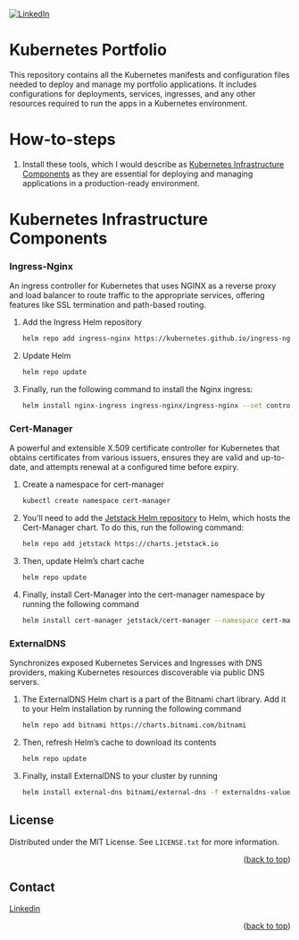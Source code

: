 <a id="readme-top"></a>

[![LinkedIn][linkedin-shield]][linkedin-url]

# Kubernetes Portfolio

This repository contains all the Kubernetes manifests and configuration files needed to deploy and manage my portfolio applications. It includes configurations for deployments, services, ingresses, and any other resources required to run the apps in a Kubernetes environment.

# How-to-steps

1. Install these tools, which I would describe as [Kubernetes Infrastructure Components](#kubernetes-infrastructure-components) as they are essential for deploying and managing applications in a production-ready environment.

# Kubernetes Infrastructure Components

### Ingress-Nginx

An ingress controller for Kubernetes that uses NGINX as a reverse proxy and load balancer to route traffic to the appropriate services, offering features like SSL termination and path-based routing.

1. Add the Ingress Helm repository
   ```sh
   helm repo add ingress-nginx https://kubernetes.github.io/ingress-nginx
   ```
2. Update Helm
   ```sh
   helm repo update
   ```
3. Finally, run the following command to install the Nginx ingress:
   ```sh
   helm install nginx-ingress ingress-nginx/ingress-nginx --set controller.publishService.enabled=true
   ```
### Cert-Manager

A powerful and extensible X.509 certificate controller for Kubernetes that obtains certificates from various issuers, ensures they are valid and up-to-date, and attempts renewal at a configured time before expiry.

1. Create a namespace for cert-manager
   ```sh
   kubectl create namespace cert-manager
   ```
2. You’ll need to add the [Jetstack Helm repository](https://artifacthub.io/packages/helm/cert-manager/cert-manager) to Helm, which hosts the Cert-Manager chart. To do this, run the following command:
   ```sh
   helm repo add jetstack https://charts.jetstack.io
   ```
3. Then, update Helm’s chart cache
   ```sh
   helm repo update
   ```
4. Finally, install Cert-Manager into the cert-manager namespace by running the following command
   ```sh
   helm install cert-manager jetstack/cert-manager --namespace cert-manager --version v1.10.1 --set installCRDs=true
   ```
### ExternalDNS

Synchronizes exposed Kubernetes Services and Ingresses with DNS providers, making Kubernetes resources discoverable via public DNS servers.

1. The ExternalDNS Helm chart is a part of the Bitnami chart library. Add it to your Helm installation by running the following command
   ```sh
   helm repo add bitnami https://charts.bitnami.com/bitnami
   ```
2. Then, refresh Helm’s cache to download its contents
   ```sh
   helm repo update
   ```
3. Finally, install ExternalDNS to your cluster by running
   ```sh
   helm install external-dns bitnami/external-dns -f externaldns-values.yaml
   ```


<!-- LICENSE -->
## License

Distributed under the MIT License. See `LICENSE.txt` for more information.

<p align="right">(<a href="#readme-top">back to top</a>)</p>



<!-- CONTACT -->
## Contact

[Linkedin]([Linkedin](https://www.linkedin.com/in/d3v06/))

<p align="right">(<a href="#readme-top">back to top</a>)</p>




<!-- MARKDOWN LINKS & IMAGES -->
<!-- https://www.markdownguide.org/basic-syntax/#reference-style-links -->
[license-shield]: https://img.shields.io/github/license/othneildrew/Best-README-Template.svg?style=for-the-badge
[license-url]: https://github.com/daniarmas/notes/blob/main/LICENSE
[linkedin-shield]: https://img.shields.io/badge/LinkedIn-0077B5?style=for-the-badge&logo=linkedin&logoColor=white
[linkedin-url]: https://www.linkedin.com/in/d3v06/

[Go.dev]: https://img.shields.io/badge/Go-00ADD8?style=for-the-badge&logo=go&logoColor=white
[Go-url]: https://go.dev/
[Redis.io]: https://img.shields.io/badge/redis-%23DD0031.svg?&style=for-the-badge&logo=redis&logoColor=white
[Redis-url]: https://redis.io/
[Cockroachlabs.com]: https://img.shields.io/badge/Cockroach%20Labs-6933FF?style=for-the-badge&logo=Cockroach%20Labs&logoColor=white
[Cockroachlabs-url]: https://www.cockroachlabs.com/
